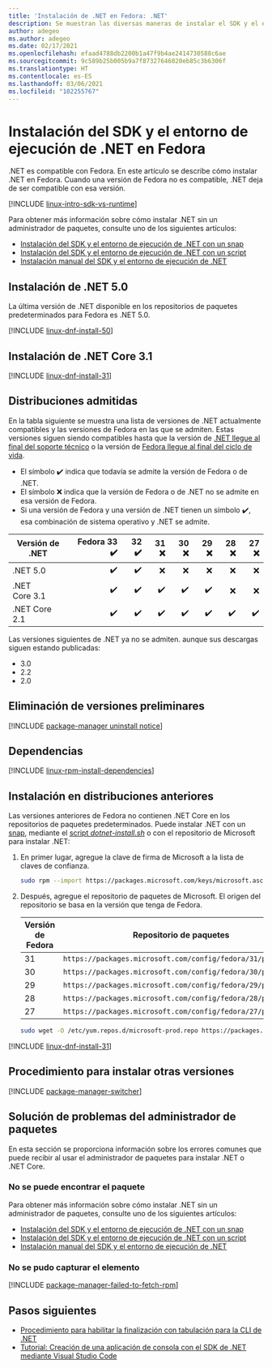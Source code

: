 ```yaml
---
title: 'Instalación de .NET en Fedora: .NET'
description: Se muestran las diversas maneras de instalar el SDK y el entorno de ejecución de .NET en Fedora.
author: adegeo
ms.author: adegeo
ms.date: 02/17/2021
ms.openlocfilehash: efaad4788db2200b1a47f9b4ae2414730588c6ae
ms.sourcegitcommit: 9c589b25b005b9a7f87327646020eb85c3b6306f
ms.translationtype: HT
ms.contentlocale: es-ES
ms.lasthandoff: 03/06/2021
ms.locfileid: "102255767"
---
```

# <a name="install-the-net-sdk-or-the-net-runtime-on-fedora"></a>Instalación del SDK y el entorno de ejecución de .NET en Fedora

.NET es compatible con Fedora. En este artículo se describe cómo instalar .NET en Fedora. Cuando una versión de Fedora no es compatible, .NET deja de ser compatible con esa versión.

[!INCLUDE [linux-intro-sdk-vs-runtime](includes/linux-intro-sdk-vs-runtime.md)]

Para obtener más información sobre cómo instalar .NET sin un administrador de paquetes, consulte uno de los siguientes artículos:

- [Instalación del SDK y el entorno de ejecución de .NET con un snap](linux-snap.md)
- [Instalación del SDK y el entorno de ejecución de .NET con un script](linux-scripted-manual.md#scripted-install)
- [Instalación manual del SDK y el entorno de ejecución de .NET](linux-scripted-manual.md#manual-install)

## <a name="install-net-50"></a>Instalación de .NET 5.0

La última versión de .NET disponible en los repositorios de paquetes predeterminados para Fedora es .NET 5.0.

[!INCLUDE [linux-dnf-install-50](includes/linux-install-50-dnf.md)]

## <a name="install-net-core-31"></a>Instalación de .NET Core 3.1

[!INCLUDE [linux-dnf-install-31](includes/linux-install-31-dnf.md)]

## <a name="supported-distributions"></a>Distribuciones admitidas

En la tabla siguiente se muestra una lista de versiones de .NET actualmente compatibles y las versiones de Fedora en las que se admiten. Estas versiones siguen siendo compatibles hasta que la versión de [.NET llegue al final del soporte técnico](https://dotnet.microsoft.com/platform/support/policy/dotnet-core) o la versión de [Fedora llegue al final del ciclo de vida](https://fedoraproject.org/wiki/End_of_life).

- El símbolo ✔️ indica que todavía se admite la versión de Fedora o de .NET.
- El símbolo ❌ indica que la versión de Fedora o de .NET no se admite en esa versión de Fedora.
- Si una versión de Fedora y una versión de .NET tienen un símbolo ✔️, esa combinación de sistema operativo y .NET se admite.

| Versión de .NET  | Fedora 33 ✔️ | 32 ✔️ | 31 ❌ | 30 ❌ | 29 ❌ | 28 ❌ | 27 ❌ |
| ------------  | ---------: | --: | --: | --: | --: | --: | --: |
| .NET 5.0      | ✔️        | ✔️ | ❌|❌ |❌ |❌  |❌ |
| .NET Core 3.1 | ✔️        | ✔️ | ✔️|✔️ |✔️ |❌  |❌ |
| .NET Core 2.1 | ✔️        | ✔️ | ✔️|✔️ |✔️ |✔️  |✔️ |

Las versiones siguientes de .NET ya no se admiten. aunque sus descargas siguen estando publicadas:

- 3.0
- 2.2
- 2.0

## <a name="remove-preview-versions"></a>Eliminación de versiones preliminares

[!INCLUDE [package-manager uninstall notice](./includes/linux-uninstall-preview-info.md)]

## <a name="dependencies"></a>Dependencias

[!INCLUDE [linux-rpm-install-dependencies](includes/linux-rpm-install-dependencies.md)]

## <a name="install-on-older-distributions"></a>Instalación en distribuciones anteriores

Las versiones anteriores de Fedora no contienen .NET Core en los repositorios de paquetes predeterminados. Puede instalar .NET con un [snap](linux-snap.md), mediante el [script _dotnet-install.sh_](linux-scripted-manual.md#scripted-install) o con el repositorio de Microsoft para instalar .NET:

01. En primer lugar, agregue la clave de firma de Microsoft a la lista de claves de confianza.

    ```bash
    sudo rpm --import https://packages.microsoft.com/keys/microsoft.asc
    ```

02. Después, agregue el repositorio de paquetes de Microsoft. El origen del repositorio se basa en la versión que tenga de Fedora.

    | Versión de Fedora | Repositorio de paquetes |
    | -------------- | ------- |
    | 31             | `https://packages.microsoft.com/config/fedora/31/prod.repo` |
    | 30             | `https://packages.microsoft.com/config/fedora/30/prod.repo` |
    | 29             | `https://packages.microsoft.com/config/fedora/29/prod.repo` |
    | 28             | `https://packages.microsoft.com/config/fedora/28/prod.repo` |
    | 27             | `https://packages.microsoft.com/config/fedora/27/prod.repo` |

    ```bash
    sudo wget -O /etc/yum.repos.d/microsoft-prod.repo https://packages.microsoft.com/config/fedora/31/prod.repo
    ```

[!INCLUDE [linux-dnf-install-31](./includes/linux-install-31-dnf.md)]

## <a name="how-to-install-other-versions"></a>Procedimiento para instalar otras versiones

[!INCLUDE [package-manager-switcher](./includes/package-manager-heading-hack-pkgname.md)]

## <a name="troubleshoot-the-package-manager"></a>Solución de problemas del administrador de paquetes

En esta sección se proporciona información sobre los errores comunes que puede recibir al usar el administrador de paquetes para instalar .NET o .NET Core.

### <a name="unable-to-find-package"></a>No se puede encontrar el paquete

Para obtener más información sobre cómo instalar .NET sin un administrador de paquetes, consulte uno de los siguientes artículos:

- [Instalación del SDK y el entorno de ejecución de .NET con un snap](linux-snap.md)
- [Instalación del SDK y el entorno de ejecución de .NET con un script](linux-scripted-manual.md#scripted-install)
- [Instalación manual del SDK y el entorno de ejecución de .NET](linux-scripted-manual.md#manual-install)

### <a name="failed-to-fetch"></a>No se pudo capturar el elemento

[!INCLUDE [package-manager-failed-to-fetch-rpm](includes/package-manager-failed-to-fetch-rpm.md)]

## <a name="next-steps"></a>Pasos siguientes

- [Procedimiento para habilitar la finalización con tabulación para la CLI de .NET](../tools/enable-tab-autocomplete.md)
- [Tutorial: Creación de una aplicación de consola con el SDK de .NET mediante Visual Studio Code](../tutorials/with-visual-studio-code.md)
